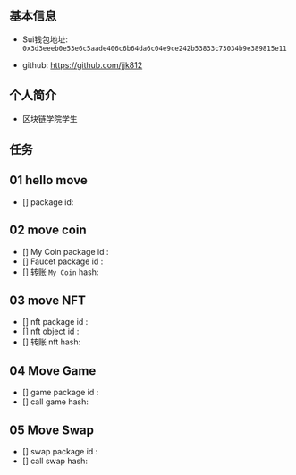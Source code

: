 ## 基本信息
- Sui钱包地址: `0x3d3eeeb0e53e6c5aade406c6b64da6c04e9ce242b53833c73034b9e389815e11`

- github: https://github.com/jjk812

## 个人简介
- 区块链学院学生

## 任务

##   01 hello move  
- [] package id: 

##   02 move coin
- [] My Coin package id : 
- [] Faucet package id : 
- [] 转账 `My Coin` hash:

##   03 move NFT
- [] nft package id :
- [] nft object id : 
- [] 转账 nft  hash:

##   04 Move Game
- [] game package id :
- [] call game hash:

##   05 Move Swap
- [] swap package id :
- [] call swap hash:
